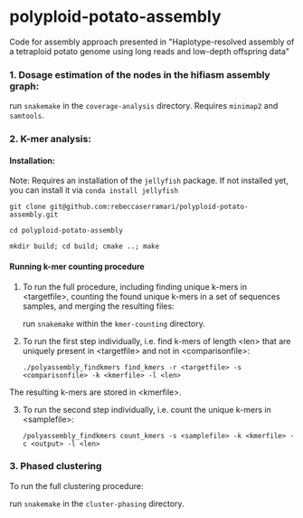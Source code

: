 # polyploid-potato-assembly
Code for assembly approach presented in "Haplotype-resolved assembly of a tetraploid potato genome using long reads and low-depth offspring data"

### 1. Dosage estimation of the nodes in the hifiasm assembly graph:
  run `snakemake` in the `coverage-analysis` directory. Requires `minimap2` and `samtools`.

### 2. K-mer analysis:
####   Installation:
   Note: Requires an installation of the `jellyfish` package. If not installed yet, you can install it via `conda install jellyfish`
   
   `git clone git@github.com:rebeccaserramari/polyploid-potato-assembly.git`
   
   `cd polyploid-potato-assembly`
   
   `mkdir build; cd build; cmake ..; make`
####  Running k-mer counting procedure
1. To run the full procedure, including finding unique k-mers in \<targetfile\>, counting the found unique k-mers in a set of sequences samples, and merging the resulting files:

    run `snakemake` within the `kmer-counting` directory.
    
2. To run the first step individually, i.e. find k-mers of length \<len\> that are uniquely present in \<targetfile\> and not in \<comparisonfile\>:

    `./polyassembly_findkmers find_kmers -r <targetfile> -s <comparisonfile> -k <kmerfile> -l <len>`

The resulting k-mers are stored in \<kmerfile\>.
  
3. To run the second step individually, i.e. count the unique k-mers in \<samplefile\>:
  
    `/polyassembly_findkmers count_kmers -s <samplefile> -k <kmerfile> -c <output> -l <len>`
  
### 3. Phased clustering

To run the full clustering procedure:

  run `snakemake` in the `cluster-phasing` directory.
 
